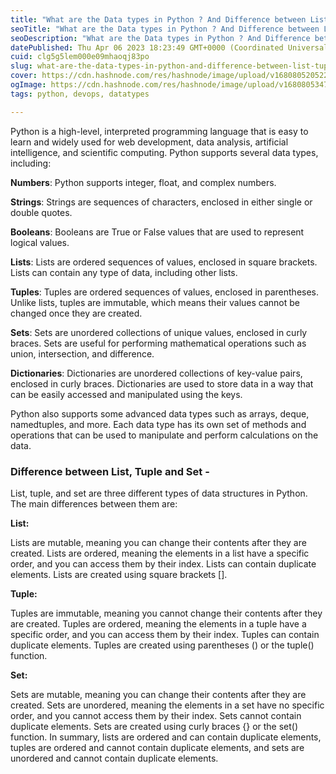 ```yaml
---
title: "What are the Data types in Python ? And Difference between List, Tuple and set."
seoTitle: "What are the Data types in Python ? And Difference between List, Tuple"
seoDescription: "What are the Data types in Python ? And Difference between List, Tuple and set."
datePublished: Thu Apr 06 2023 18:23:49 GMT+0000 (Coordinated Universal Time)
cuid: clg5g5lem000e09mhaoqj83po
slug: what-are-the-data-types-in-python-and-difference-between-list-tuple-and-set
cover: https://cdn.hashnode.com/res/hashnode/image/upload/v1680805205225/b0e3112d-6d74-465e-9a3d-b35908476df7.jpeg
ogImage: https://cdn.hashnode.com/res/hashnode/image/upload/v1680805347206/8d84ee58-bdfd-4170-b486-951225871e6d.jpeg
tags: python, devops, datatypes

---
```


Python is a high-level, interpreted programming language that is easy to learn and widely used for web development, data analysis, artificial intelligence, and scientific computing. Python supports several data types, including:

**Numbers**: Python supports integer, float, and complex numbers.

**Strings**: Strings are sequences of characters, enclosed in either single or double quotes.

**Booleans**: Booleans are True or False values that are used to represent logical values.

**Lists**: Lists are ordered sequences of values, enclosed in square brackets. Lists can contain any type of data, including other lists.

**Tuples**: Tuples are ordered sequences of values, enclosed in parentheses. Unlike lists, tuples are immutable, which means their values cannot be changed once they are created.

**Sets**: Sets are unordered collections of unique values, enclosed in curly braces. Sets are useful for performing mathematical operations such as union, intersection, and difference.

**Dictionaries**: Dictionaries are unordered collections of key-value pairs, enclosed in curly braces. Dictionaries are used to store data in a way that can be easily accessed and manipulated using the keys.

Python also supports some advanced data types such as arrays, deque, namedtuples, and more. Each data type has its own set of methods and operations that can be used to manipulate and perform calculations on the data.

### **Difference between List, Tuple and Set -**

List, tuple, and set are three different types of data structures in Python. The main differences between them are:

**List:**

Lists are mutable, meaning you can change their contents after they are created. Lists are ordered, meaning the elements in a list have a specific order, and you can access them by their index. Lists can contain duplicate elements. Lists are created using square brackets \[\].

**Tuple:**

Tuples are immutable, meaning you cannot change their contents after they are created. Tuples are ordered, meaning the elements in a tuple have a specific order, and you can access them by their index. Tuples can contain duplicate elements. Tuples are created using parentheses () or the tuple() function.

**Set:**

Sets are mutable, meaning you can change their contents after they are created. Sets are unordered, meaning the elements in a set have no specific order, and you cannot access them by their index. Sets cannot contain duplicate elements. Sets are created using curly braces {} or the set() function. In summary, lists are ordered and can contain duplicate elements, tuples are ordered and cannot contain duplicate elements, and sets are unordered and cannot contain duplicate elements.